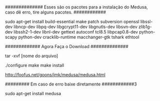 ############## Esses são os pacotes para a instalação do Medusa, caso dê erro, tire alguns pacotes. ############

sudo apt-get install build-essential make patch subversion openssl libssl-dev libncp-dev libpq-dev libgcrypt11-dev libgnutls-dev libsvn-dev zlib1g-dev libssh2-1-dev libnl-dev gettext autoconf tcl8.5 libpcap0.8-dev python-scapy python-dev cracklib-runtime macchanger-gtk tshark ethtool

############# Agora Faça o Download ##############

tar -xvf [nome do arquivo]

./configure
make
make install 

http://foofus.net/goons/jmk/medusa/medusa.html

######### Em caso de erro baixe diretamente ############3

sudo apt-get install medusa 


